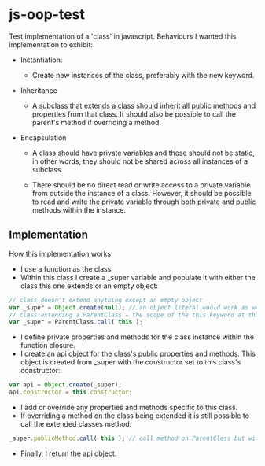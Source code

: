 # js-oop-test

Test implementation of a 'class' in javascript. Behaviours I wanted this implementation to exhibit:

* Instantiation:
    * Create new instances of the class, preferably with the new keyword.

* Inheritance

    * A subclass that extends a class should inherit all public methods and properties from that class. It should also be possible to call the parent's method if overriding a method.

* Encapsulation

    * A class should have private variables and these should not be static, in other words, they should not be shared across all instances of a subclass.

    * There should be no direct read or write access to a private variable from outside the instance of a class. However, it should be possible to read and write the private variable through both private and public methods within the instance.

## Implementation

How this implementation works:

* I use a function as the class
* Within this class I create a _super variable and populate it with either the class this one extends or an empty object:

```js
// class doesn't extend anything except an empty object
var _super = Object.create(null); // an object literal would work as well
// class extending a ParentClass - the scope of the this keyword at this point is the Class being instantiated
var _super = ParentClass.call( this );
```

* I define private properties and methods for the class instance within the function closure.
* I create an api object for the class's public properties and methods. This object is created from _super with the constructor set to this class's constructor:

```js
var api = Object.create(_super);
api.constructor = this.constructor;
```

* I add or override any properties and methods specific to this class.
* If overriding a method on the class being extended it is still possible to call the extended classes method:

```js
_super.publicMethod.call( this ); // call method on ParentClass but with this class as the scope
```

* Finally, I return the api object.